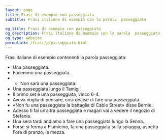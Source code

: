 ```yaml
---
layout: page
title: Frasi di esempio con passeggiata 
subtitle: Frasi italiane di esempio con la parola  passeggiata

og_title: Frasi di esempio con passeggiata 
og_description: Frasi italiane di esempio con la parola  passeggiata
og_type: website
permalink: /frasi/p/passeggiata.html
---
```


Frasi italiane di esempio contenenti la parola passeggiata:


- Una passeggiata.
- Facemmo una passeggiata.
- - Non sarà una passeggiata.
- Una passeggiata lungo il Tamigi.
- Il primo set è una passeggiata, vinco 6-4.
- Aveva voglia di pensare, così decise di fare una passeggiata.
- «Non fu una passeggiata la battaglia di Cable Street» disse Bernie.
- Adesso ti fai un’altra passeggiata e magari vai a vedere il negozio di Stefania.
- Una sera tardi andiamo a fare una passeggiata lungo la Senna.
- Forse si ferma a Fiumicino, fa una passeggiata sulla spiaggia, aspetta l'ora di pranzo, la mezza.
